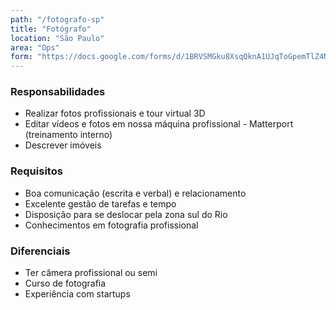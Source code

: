 ```yaml
---
path: "/fotografo-sp"
title: "Fotógrafo"
location: "São Paulo"
area: "Ops"
form: "https://docs.google.com/forms/d/1BRVSMGku8XsqQknA1UJqToGpemTlZ4N8FK9GNrg-ePw"
---
```


### Responsabilidades
* Realizar fotos profissionais e tour virtual 3D
* Editar vídeos e fotos em nossa máquina profissional - Matterport (treinamento interno)
* Descrever imóveis

### Requisitos
* Boa comunicação (escrita e verbal) e relacionamento
* Excelente gestão de tarefas e tempo
* Disposição para se deslocar pela zona sul do Rio
* Conhecimentos em fotografia profissional

### Diferenciais
* Ter câmera profissional ou semi
* Curso de fotografia
* Experiência com startups

